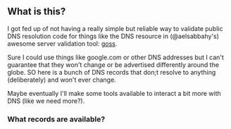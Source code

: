 ## What is this?
I got fed up of not having a really simple but reliable way to validate public DNS resolution code for things like the DNS resource in (@aelsabbahy's) awesome server validation tool: [goss](https://goss.rocks).

Sure I could use things like google.com or other DNS addresses but I can't guarantee that they won't change or be advertised differently around the globe. SO here is a bunch of DNS records that don;t resolve to anything (deliberately) and won't ever change.

Maybe eventually I'll make some tools available to interact a bit more with DNS (like we need more?).

### What records are available?
